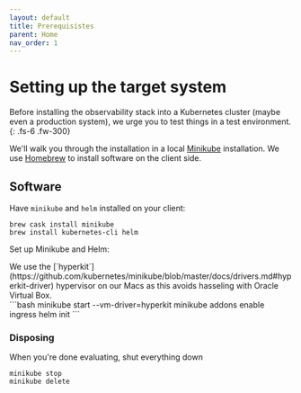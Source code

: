 ```yaml
---
layout: default
title: Prerequisistes
parent: Home
nav_order: 1
---
```


# Setting up the target system

Before installing the observability stack into a Kubernetes cluster 
(maybe even a production system), we urge you to test things in a test
environment.
{: .fs-6 .fw-300}

We'll walk you through the installation in a local [Minikube](https://kubernetes.io/docs/setup/minikube/) installation. We use
[Homebrew](https://brew.sh/) to install software on the client side.

## Software

Have `minikube` and `helm` installed on your client:

    brew cask install minikube
    brew install kubernetes-cli helm


Set up Minikube and Helm:

<div class="code-example" markdown="1">
We use the [`hyperkit`](https://github.com/kubernetes/minikube/blob/master/docs/drivers.md#hyperkit-driver) hypervisor on our Macs as this avoids hasseling with Oracle Virtual Box.
</div>
```bash
minikube start --vm-driver=hyperkit
minikube addons enable ingress
helm init
```

### Disposing

When you're done evaluating, shut everything down

    minikube stop
    minikube delete
